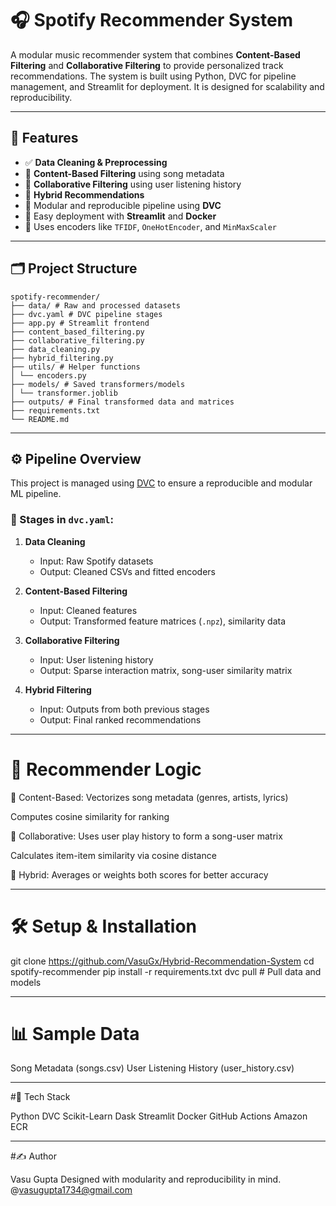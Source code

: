 # 🎧 Spotify Recommender System

A modular music recommender system that combines **Content-Based Filtering** and **Collaborative Filtering** to provide personalized track recommendations. The system is built using Python, DVC for pipeline management, and Streamlit for deployment. It is designed for scalability and reproducibility.

---

## 📌 Features

- ✅ **Data Cleaning & Preprocessing**
- 🎯 **Content-Based Filtering** using song metadata
- 👥 **Collaborative Filtering** using user listening history
- 🔀 **Hybrid Recommendations**
- 🧪 Modular and reproducible pipeline using **DVC**
- 🧱 Easy deployment with **Streamlit** and **Docker**
- 🧠 Uses encoders like `TFIDF`, `OneHotEncoder`, and `MinMaxScaler`

---

## 🗂️ Project Structure

```
spotify-recommender/
├── data/ # Raw and processed datasets
├── dvc.yaml # DVC pipeline stages
├── app.py # Streamlit frontend
├── content_based_filtering.py
├── collaborative_filtering.py
├── data_cleaning.py
├── hybrid_filtering.py
├── utils/ # Helper functions
│ └── encoders.py
├── models/ # Saved transformers/models
│ └── transformer.joblib
├── outputs/ # Final transformed data and matrices
├── requirements.txt
└── README.md
```


---

## ⚙️ Pipeline Overview

This project is managed using [DVC](https://dvc.org/) to ensure a reproducible and modular ML pipeline.

### 🔹 Stages in `dvc.yaml`:

1. **Data Cleaning**
   - Input: Raw Spotify datasets
   - Output: Cleaned CSVs and fitted encoders

2. **Content-Based Filtering**
   - Input: Cleaned features
   - Output: Transformed feature matrices (`.npz`), similarity data

3. **Collaborative Filtering**
   - Input: User listening history
   - Output: Sparse interaction matrix, song-user similarity matrix

4. **Hybrid Filtering**
   - Input: Outputs from both previous stages
   - Output: Final ranked recommendations

---

# 🧠 Recommender Logic
📌 Content-Based:
Vectorizes song metadata (genres, artists, lyrics)

Computes cosine similarity for ranking

📌 Collaborative:
Uses user play history to form a song-user matrix

Calculates item-item similarity via cosine distance

🔄 Hybrid:
Averages or weights both scores for better accuracy

---
# 🛠️ Setup & Installation

git clone https://github.com/VasuGx/Hybrid-Recommendation-System
cd spotify-recommender
pip install -r requirements.txt
dvc pull  # Pull data and models

---

# 📊 Sample Data

Song Metadata (songs.csv)
User Listening History (user_history.csv)

---

#🧩 Tech Stack

Python
DVC
Scikit-Learn
Dask
Streamlit
Docker
GitHub Actions
Amazon ECR 

---

#✍️ Author

Vasu Gupta
Designed with modularity and reproducibility in mind.
@vasugupta1734@gmail.com


